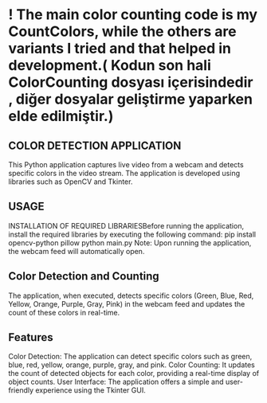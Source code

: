# ! The main color counting code is my CountColors, while the others are variants I tried and that helped in development.( Kodun son hali ColorCounting dosyası içerisindedir , diğer dosyalar geliştirme yaparken elde edilmiştir.)

## COLOR DETECTION APPLICATION
This Python application captures live video from a webcam and detects specific colors in the video stream. The application is developed using libraries such as OpenCV and Tkinter.

## USAGE
INSTALLATION OF REQUIRED LIBRARIESBefore running the application, install the required libraries by executing the following command:
pip install opencv-python pillow
python main.py
Note: Upon running the application, the webcam feed will automatically open.

## Color Detection and Counting
The application, when executed, detects specific colors (Green, Blue, Red, Yellow, Orange, Purple, Gray, Pink) in the webcam feed and updates the count of these colors in real-time.

## Features
Color Detection: The application can detect specific colors such as green, blue, red, yellow, orange, purple, gray, and pink.
Color Counting: It updates the count of detected objects for each color, providing a real-time display of object counts.
User Interface: The application offers a simple and user-friendly experience using the Tkinter GUI.
